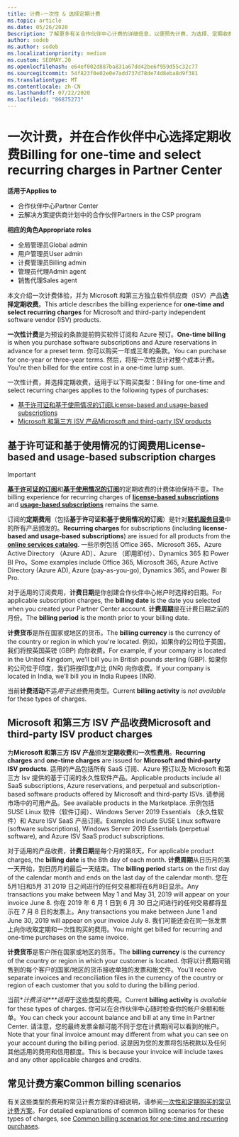 ```yaml
---
title: 计费-一次性 & 选择定期计费
ms.topic: article
ms.date: 05/26/2020
Description: 了解更多有关合作伙伴中心计费的详细信息，以便预先计费，为选择、定期收费付费。
author: sodeb
ms.author: sodeb
ms.localizationpriority: medium
ms.custom: SEOMAY.20
ms.openlocfilehash: e64ef002d887ba831a67dd42be6f959d55c32c77
ms.sourcegitcommit: 54f823f0e02e0e7add737d78de74d8eba8d9f381
ms.translationtype: MT
ms.contentlocale: zh-CN
ms.lasthandoff: 07/22/2020
ms.locfileid: "86875273"
---
```

# <a name="billing-for-one-time-and-select-recurring-charges-in-partner-center"></a><span data-ttu-id="e0547-103">一次计费，并在合作伙伴中心选择定期收费</span><span class="sxs-lookup"><span data-stu-id="e0547-103">Billing for one-time and select recurring charges in Partner Center</span></span>

<span data-ttu-id="e0547-104">**适用于**</span><span class="sxs-lookup"><span data-stu-id="e0547-104">**Applies to**</span></span>
- <span data-ttu-id="e0547-105">合作伙伴中心</span><span class="sxs-lookup"><span data-stu-id="e0547-105">Partner Center</span></span>
- <span data-ttu-id="e0547-106">云解决方案提供商计划中的合作伙伴</span><span class="sxs-lookup"><span data-stu-id="e0547-106">Partners in the CSP program</span></span>

<span data-ttu-id="e0547-107">**相应的角色**</span><span class="sxs-lookup"><span data-stu-id="e0547-107">**Appropriate roles**</span></span>
- <span data-ttu-id="e0547-108">全局管理员</span><span class="sxs-lookup"><span data-stu-id="e0547-108">Global admin</span></span>
- <span data-ttu-id="e0547-109">用户管理员</span><span class="sxs-lookup"><span data-stu-id="e0547-109">User admin</span></span>
- <span data-ttu-id="e0547-110">计费管理员</span><span class="sxs-lookup"><span data-stu-id="e0547-110">Billing admin</span></span>
- <span data-ttu-id="e0547-111">管理员代理</span><span class="sxs-lookup"><span data-stu-id="e0547-111">Admin agent</span></span>
- <span data-ttu-id="e0547-112">销售代理</span><span class="sxs-lookup"><span data-stu-id="e0547-112">Sales agent</span></span>

<span data-ttu-id="e0547-113">本文介绍一次计费体验，并为 Microsoft 和第三方独立软件供应商（ISV）产品**选择定期收费**。</span><span class="sxs-lookup"><span data-stu-id="e0547-113">This article describes the billing experience for **one-time and select recurring charges** for Microsoft and third-party independent software vendor (ISV) products.</span></span> 

<span data-ttu-id="e0547-114">**一次性计费**是为预设的条款提前购买软件订阅和 Azure 预订。</span><span class="sxs-lookup"><span data-stu-id="e0547-114">**One-time billing** is when you purchase software subscriptions and Azure reservations in advance for a preset term.</span></span> <span data-ttu-id="e0547-115">你可以购买一年或三年的条款。</span><span class="sxs-lookup"><span data-stu-id="e0547-115">You can purchase for one-year or three-year terms.</span></span> <span data-ttu-id="e0547-116">然后，将按一次性总计对整个成本计费。</span><span class="sxs-lookup"><span data-stu-id="e0547-116">You're then billed for the entire cost in a one-time lump sum.</span></span>

<span data-ttu-id="e0547-117">一次性计费，并选择定期收费，适用于以下购买类型：</span><span class="sxs-lookup"><span data-stu-id="e0547-117">Billing for one-time and select recurring charges applies to the following types of purchases:</span></span>

- [<span data-ttu-id="e0547-118">基于许可证和基于使用情况的订阅</span><span class="sxs-lookup"><span data-stu-id="e0547-118">License-based and usage-based subscriptions</span></span>](#license-based-and-usage-based-subscription-charges)
- [<span data-ttu-id="e0547-119">Microsoft 和第三方 ISV 产品</span><span class="sxs-lookup"><span data-stu-id="e0547-119">Microsoft and third-party ISV products</span></span>](#microsoft-and-third-party-isv-product-charges)

## <a name="license-based-and-usage-based-subscription-charges"></a><span data-ttu-id="e0547-120">基于许可证和基于使用情况的订阅费用</span><span class="sxs-lookup"><span data-stu-id="e0547-120">License-based and usage-based subscription charges</span></span>

> [!IMPORTANT]
> <span data-ttu-id="e0547-121">[**基于许可证的订阅**](license-based-billing.md)和[**基于使用情况的订阅**](usage-based-billing.md)的定期收费的计费体验保持不变。</span><span class="sxs-lookup"><span data-stu-id="e0547-121">The billing experience for recurring charges of [**license-based subscriptions**](license-based-billing.md) and [**usage-based subscriptions**](usage-based-billing.md) remains the same.</span></span>

<span data-ttu-id="e0547-122">订阅的**定期费用**（包括**基于许可证和基于使用情况的订阅**）是针对[**联机服务目录**](https://partner.microsoft.com/commerce/preferredoffers/list)中的所有产品颁发的。</span><span class="sxs-lookup"><span data-stu-id="e0547-122">**Recurring charges** for subscriptions (including **license-based and usage-based subscriptions**) are issued for all products from the [**online services catalog**](https://partner.microsoft.com/commerce/preferredoffers/list).</span></span> <span data-ttu-id="e0547-123">一些示例包括 Office 365、Microsoft 365、Azure Active Directory （Azure AD）、Azure （即用即付）、Dynamics 365 和 Power BI Pro。</span><span class="sxs-lookup"><span data-stu-id="e0547-123">Some examples include Office 365, Microsoft 365, Azure Active Directory (Azure AD), Azure (pay-as-you-go), Dynamics 365, and Power BI Pro.</span></span>

<span data-ttu-id="e0547-124">对于适用的订阅费用，**计费日期**是你创建合作伙伴中心帐户时选择的日期。</span><span class="sxs-lookup"><span data-stu-id="e0547-124">For applicable subscription charges, the **billing date** is the date you selected when you created your Partner Center account.</span></span> <span data-ttu-id="e0547-125">**计费周期**是在计费日期之前的月份。</span><span class="sxs-lookup"><span data-stu-id="e0547-125">The **billing period** is the month prior to your billing date.</span></span>

<span data-ttu-id="e0547-126">**计费货币**是所在国家或地区的货币。</span><span class="sxs-lookup"><span data-stu-id="e0547-126">The **billing currency** is the currency of the country or region in which you're located.</span></span> <span data-ttu-id="e0547-127">例如，如果你的公司位于英国，我们将按英国英镑 (GBP) 向你收费。</span><span class="sxs-lookup"><span data-stu-id="e0547-127">For example, if your company is located in the United Kingdom, we’ll bill you in British pounds sterling (GBP).</span></span> <span data-ttu-id="e0547-128">如果你的公司位于印度，我们将按印度卢比 (INR) 向你收费。</span><span class="sxs-lookup"><span data-stu-id="e0547-128">If your company is located in India, we’ll bill you in India Rupees (INR).</span></span>

<span data-ttu-id="e0547-129">当前**计费活动**不适*用于这些*费用类型。</span><span class="sxs-lookup"><span data-stu-id="e0547-129">Current **billing activity** is *not available* for these types of charges.</span></span>

## <a name="microsoft-and-third-party-isv-product-charges"></a><span data-ttu-id="e0547-130">Microsoft 和第三方 ISV 产品收费</span><span class="sxs-lookup"><span data-stu-id="e0547-130">Microsoft and third-party ISV product charges</span></span>

<span data-ttu-id="e0547-131">为**Microsoft 和第三方 ISV 产品**颁发**定期收费**和**一次性费用**。</span><span class="sxs-lookup"><span data-stu-id="e0547-131">**Recurring charges** and **one-time charges** are issued for **Microsoft and third-party ISV products**.</span></span> <span data-ttu-id="e0547-132">适用的产品包括所有 SaaS 订阅、Azure 预订以及 Microsoft 和第三方 Isv 提供的基于订阅的永久性软件产品。</span><span class="sxs-lookup"><span data-stu-id="e0547-132">Applicable products include all SaaS subscriptions, Azure reservations, and perpetual and subscription-based software products offered by Microsoft and third-party ISVs.</span></span> <span data-ttu-id="e0547-133">请参阅市场中的可用产品。</span><span class="sxs-lookup"><span data-stu-id="e0547-133">See available products in the Marketplace.</span></span> <span data-ttu-id="e0547-134">示例包括 SUSE Linux 软件（软件订阅）、Windows Server 2019 Essentials （永久性软件）和 Azure ISV SaaS 产品订阅。</span><span class="sxs-lookup"><span data-stu-id="e0547-134">Examples include SUSE Linux software (software subscriptions), Windows Server 2019 Essentials (perpetual software), and Azure ISV SaaS product subscriptions.</span></span>

<span data-ttu-id="e0547-135">对于适用的产品收费，**计费日期**是每个月的第8天。</span><span class="sxs-lookup"><span data-stu-id="e0547-135">For applicable product charges, the **billing date** is the 8th day of each month.</span></span> <span data-ttu-id="e0547-136">**计费周期**从日历月的第一天开始，到日历月的最后一天结束。</span><span class="sxs-lookup"><span data-stu-id="e0547-136">The **billing period** starts on the first day of the calendar month and ends on the last day of the calendar month.</span></span> <span data-ttu-id="e0547-137">您在5月1日和5月 31 2019 日之间进行的任何交易都将在6月8日显示。</span><span class="sxs-lookup"><span data-stu-id="e0547-137">Any transactions you make between May 1 and May 31, 2019 will appear on your invoice June 8.</span></span> <span data-ttu-id="e0547-138">你在 2019 年 6 月 1 日到 6 月 30 日之间进行的任何交易都将显示在 7 月 8 日的发票上。</span><span class="sxs-lookup"><span data-stu-id="e0547-138">Any transactions you make between June 1 and June 30, 2019 will appear on your invoice July 8.</span></span> <span data-ttu-id="e0547-139">我们可能还会在同一张发票上向你收取定期和一次性购买的费用。</span><span class="sxs-lookup"><span data-stu-id="e0547-139">You might get billed for recurring and one-time purchases on the same invoice.</span></span>

<span data-ttu-id="e0547-140">**计费货币**是客户所在国家或地区的货币。</span><span class="sxs-lookup"><span data-stu-id="e0547-140">The **billing currency** is the currency of the country or region in which your customer is located.</span></span> <span data-ttu-id="e0547-141">你将以计费期间销售到的每个客户的国家/地区的货币接收单独的发票和帐文件。</span><span class="sxs-lookup"><span data-stu-id="e0547-141">You’ll receive separate invoices and reconciliation files in the currency of the country or region of each customer that you sold to during the billing period.</span></span>

<span data-ttu-id="e0547-142">当前\**计费活动\*\*\*适用*于这些类型的费用。</span><span class="sxs-lookup"><span data-stu-id="e0547-142">Current **billing activity** is *available* for these types of charges.</span></span> <span data-ttu-id="e0547-143">你可以在合作伙伴中心随时检查你的帐户余额和帐单。</span><span class="sxs-lookup"><span data-stu-id="e0547-143">You can check your account balance and bill at any time in Partner Center.</span></span> <span data-ttu-id="e0547-144">请注意，您的最终发票金额可能不同于您在计费期间可以看到的帐户。</span><span class="sxs-lookup"><span data-stu-id="e0547-144">Note that your final invoice amount may different from what you can see on your account during the billing period.</span></span> <span data-ttu-id="e0547-145">这是因为您的发票将包括税款以及任何其他适用的费用和信用额度。</span><span class="sxs-lookup"><span data-stu-id="e0547-145">This is because your invoice will include taxes and any other applicable charges and credits.</span></span>

## <a name="common-billing-scenarios"></a><span data-ttu-id="e0547-146">常见计费方案</span><span class="sxs-lookup"><span data-stu-id="e0547-146">Common billing scenarios</span></span>

<span data-ttu-id="e0547-147">有关这些类型的费用的常见计费方案的详细说明，请参阅[一次性和定期购买的常见计费方案](common-billing-scenarios-onetime-recurring.md)。</span><span class="sxs-lookup"><span data-stu-id="e0547-147">For detailed explanations of common billing scenarios for these types of charges, see [Common billing scenarios for one-time and recurring purchases](common-billing-scenarios-onetime-recurring.md).</span></span>
